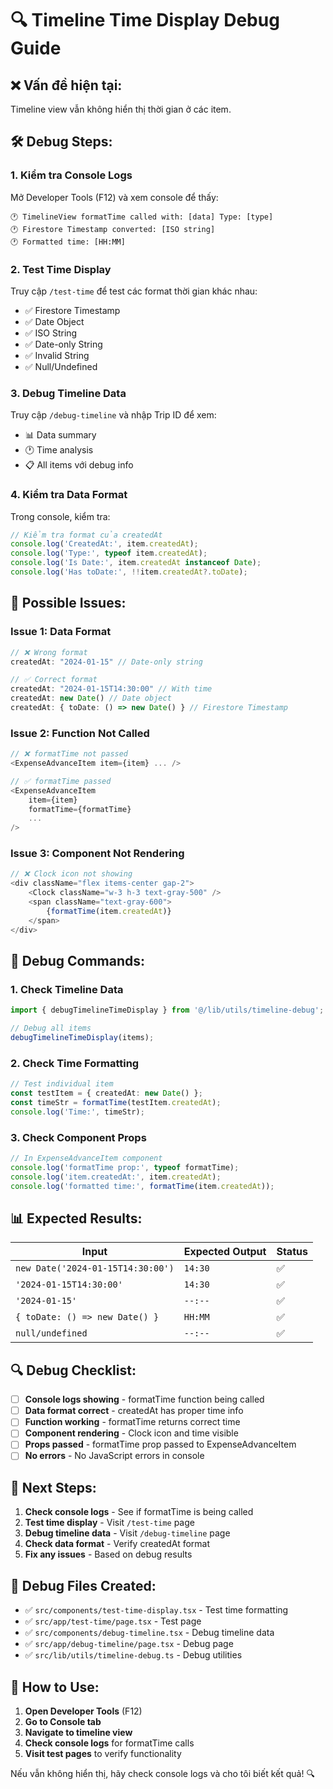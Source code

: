 # 🔍 Timeline Time Display Debug Guide

## ❌ **Vấn đề hiện tại:**
Timeline view vẫn không hiển thị thời gian ở các item.

## 🛠️ **Debug Steps:**

### **1. Kiểm tra Console Logs**
Mở Developer Tools (F12) và xem console để thấy:
```
🕐 TimelineView formatTime called with: [data] Type: [type]
🕐 Firestore Timestamp converted: [ISO string]
🕐 Formatted time: [HH:MM]
```

### **2. Test Time Display**
Truy cập `/test-time` để test các format thời gian khác nhau:
- ✅ Firestore Timestamp
- ✅ Date Object  
- ✅ ISO String
- ✅ Date-only String
- ✅ Invalid String
- ✅ Null/Undefined

### **3. Debug Timeline Data**
Truy cập `/debug-timeline` và nhập Trip ID để xem:
- 📊 Data summary
- 🕐 Time analysis
- 📋 All items với debug info

### **4. Kiểm tra Data Format**
Trong console, kiểm tra:
```javascript
// Kiểm tra format của createdAt
console.log('CreatedAt:', item.createdAt);
console.log('Type:', typeof item.createdAt);
console.log('Is Date:', item.createdAt instanceof Date);
console.log('Has toDate:', !!item.createdAt?.toDate);
```

## 🔧 **Possible Issues:**

### **Issue 1: Data Format**
```typescript
// ❌ Wrong format
createdAt: "2024-01-15" // Date-only string

// ✅ Correct format  
createdAt: "2024-01-15T14:30:00" // With time
createdAt: new Date() // Date object
createdAt: { toDate: () => new Date() } // Firestore Timestamp
```

### **Issue 2: Function Not Called**
```typescript
// ❌ formatTime not passed
<ExpenseAdvanceItem item={item} ... />

// ✅ formatTime passed
<ExpenseAdvanceItem 
    item={item} 
    formatTime={formatTime}
    ...
/>
```

### **Issue 3: Component Not Rendering**
```typescript
// ❌ Clock icon not showing
<div className="flex items-center gap-2">
    <Clock className="w-3 h-3 text-gray-500" />
    <span className="text-gray-600">
        {formatTime(item.createdAt)}
    </span>
</div>
```

## 🚀 **Debug Commands:**

### **1. Check Timeline Data**
```typescript
import { debugTimelineTimeDisplay } from '@/lib/utils/timeline-debug';

// Debug all items
debugTimelineTimeDisplay(items);
```

### **2. Check Time Formatting**
```typescript
// Test individual item
const testItem = { createdAt: new Date() };
const timeStr = formatTime(testItem.createdAt);
console.log('Time:', timeStr);
```

### **3. Check Component Props**
```typescript
// In ExpenseAdvanceItem component
console.log('formatTime prop:', typeof formatTime);
console.log('item.createdAt:', item.createdAt);
console.log('formatted time:', formatTime(item.createdAt));
```

## 📊 **Expected Results:**

| Input | Expected Output | Status |
|-------|----------------|--------|
| `new Date('2024-01-15T14:30:00')` | `14:30` | ✅ |
| `'2024-01-15T14:30:00'` | `14:30` | ✅ |
| `'2024-01-15'` | `--:--` | ✅ |
| `{ toDate: () => new Date() }` | `HH:MM` | ✅ |
| `null/undefined` | `--:--` | ✅ |

## 🔍 **Debug Checklist:**

- [ ] **Console logs showing** - formatTime function being called
- [ ] **Data format correct** - createdAt has proper time info
- [ ] **Function working** - formatTime returns correct time
- [ ] **Component rendering** - Clock icon and time visible
- [ ] **Props passed** - formatTime prop passed to ExpenseAdvanceItem
- [ ] **No errors** - No JavaScript errors in console

## 🎯 **Next Steps:**

1. **Check console logs** - See if formatTime is being called
2. **Test time display** - Visit `/test-time` page
3. **Debug timeline data** - Visit `/debug-timeline` page
4. **Check data format** - Verify createdAt format
5. **Fix any issues** - Based on debug results

## 📝 **Debug Files Created:**

- ✅ `src/components/test-time-display.tsx` - Test time formatting
- ✅ `src/app/test-time/page.tsx` - Test page
- ✅ `src/components/debug-timeline.tsx` - Debug timeline data
- ✅ `src/app/debug-timeline/page.tsx` - Debug page
- ✅ `src/lib/utils/timeline-debug.ts` - Debug utilities

## 🚀 **How to Use:**

1. **Open Developer Tools** (F12)
2. **Go to Console tab**
3. **Navigate to timeline view**
4. **Check console logs** for formatTime calls
5. **Visit test pages** to verify functionality

Nếu vẫn không hiển thị, hãy check console logs và cho tôi biết kết quả! 🔍
